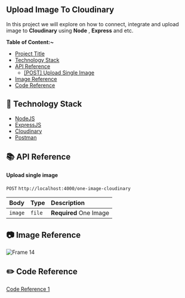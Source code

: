 ## Upload Image To Cloudinary
In this project we will explore on how to connect, integrate and upload image to **Cloudinary** using **Node** , **Express** and etc.


**Table of Content:~**
- [Project Title](#upload-image-to-cloudinary)
- [Technology Stack](#-technology-stack)
- [API Reference](#-api-reference)
  - [[POST] Upload Single Image](#upload-single-image)
- [Image Reference](#-image-reference) 
- [Code Reference](#%EF%B8%8F-code-reference) 

## 🚀 Technology Stack
- [NodeJS](https://nodejs.org/en/)
- [ExpressJS](https://expressjs.com/)
- [Cloudinary](https://cloudinary.com/)
- [Postman](https://postman.com/)


## 📚 API Reference
#### Upload single image

`POST` `http://localhost:4000/one-image-cloudinary`

| Body | Type     | Description                |
| :-------- | :------- | :------------------------- |
| `image` | `file` | **Required** One Image |

## 📷 Image Reference
![Frame 14](https://user-images.githubusercontent.com/92319348/196485724-c90e0e8f-c23b-450c-890a-2dea07607652.png)

## ✏️ Code Reference 
[Code Reference 1](https://www.topcoder.com/thrive/articles/using-cloudinary-for-image-storage-with-express)
